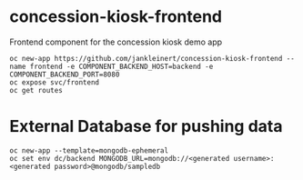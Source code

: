 # concession-kiosk-frontend
Frontend component for the concession kiosk demo app
```
oc new-app https://github.com/jankleinert/concession-kiosk-frontend --name frontend -e COMPONENT_BACKEND_HOST=backend -e COMPONENT_BACKEND_PORT=8080
oc expose svc/frontend
oc get routes
```

# External Database for pushing data
```
oc new-app --template=mongodb-ephemeral
oc set env dc/backend MONGODB_URL=mongodb://<generated username>:<generated password>@mongodb/sampledb
```
